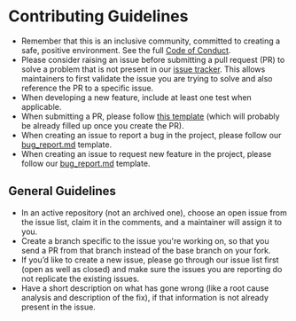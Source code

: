 # Contributing Guidelines

* Remember that this is an inclusive community, committed to creating a safe, positive environment.  See the full [Code of Conduct](https://github.com/alucardthefish/CodeNowHere/CODE_OF_CONDUCT.md).
* Please consider raising an issue before submitting a pull request (PR) to solve a problem that is not present in our [issue tracker](https://github.com/alucardthefish/CodeNowHere/issues). This allows maintainers to first validate the issue you are trying to solve and also reference the PR to a specific issue.
* When developing a new feature, include at least one test when applicable.
* When submitting a PR, please follow [this template](PULL_REQUEST_TEMPLATE.md) (which will probably be already filled up once you create the PR).
* When creating an issue to report a bug in the project, please follow our [bug_report.md](ISSUE_TEMPLATE/bug_report.md) template.
* When creating an issue to request new feature in the project, please follow our [bug_report.md](ISSUE_TEMPLATE/feature_request.md) template.


## General Guidelines

* In an active repository (not an archived one), choose an open issue from the issue list, claim it in the comments, and a maintainer will assign it to you.  
* Create a branch specific to the issue you're working on, so that you send a PR from that branch instead of the base branch on your fork.
* If you’d like to create a new issue, please go through our issue list first (open as well as closed) and make sure the issues you are reporting do not replicate the existing issues. 
* Have a short description on what has gone wrong (like a root cause analysis and description of the fix), if that information is not already present in the issue.
